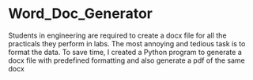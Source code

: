 # Word_Doc_Generator
Students in engineering are required to create a docx file for all the practicals they perform in labs. The most annoying and tedious task is to format the data. To save time, I created a Python program to generate a docx file with predefined formatting and also generate a pdf of the same docx 
